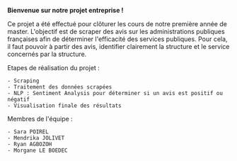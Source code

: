 **Bienvenue sur notre projet entreprise !**

Ce projet a été effectué pour clôturer les cours de notre première année de master. L'objectif est de scraper des avis sur les administrations publiques françaises afin de déterminer l'efficacité des services publiques. Pour cela, il faut pouvoir à partir des avis, identifier clairement la structure et le service concernés par la structure.


Etapes de réalisation du projet : 

    - Scraping 
    - Traitement des données scrapées 
    - NLP : Sentiment Analysis pour déterminer si un avis est positif ou négatif 
    - Visualisation finale des résultats 


Membres de l'équipe :

    - Sara POIREL 
    - Mendrika JOLIVET
    - Ryan AGBOZOH
    - Morgane LE BOEDEC 